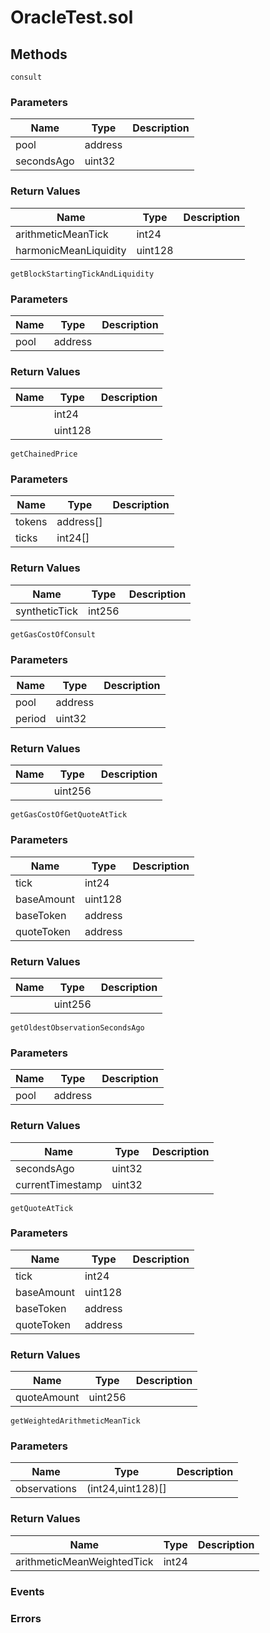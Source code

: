 
# OracleTest.sol

## Methods
```solidity
consult
```

### Parameters
| Name | Type | Description |
|---|---|---|
| pool | address |  |
| secondsAgo | uint32 |  |


### Return Values
| Name | Type | Description |
|---|---|---|
| arithmeticMeanTick | int24 |  |
| harmonicMeanLiquidity | uint128 |  |

```solidity
getBlockStartingTickAndLiquidity
```

### Parameters
| Name | Type | Description |
|---|---|---|
| pool | address |  |


### Return Values
| Name | Type | Description |
|---|---|---|
|  | int24 |  |
|  | uint128 |  |

```solidity
getChainedPrice
```

### Parameters
| Name | Type | Description |
|---|---|---|
| tokens | address[] |  |
| ticks | int24[] |  |


### Return Values
| Name | Type | Description |
|---|---|---|
| syntheticTick | int256 |  |

```solidity
getGasCostOfConsult
```

### Parameters
| Name | Type | Description |
|---|---|---|
| pool | address |  |
| period | uint32 |  |


### Return Values
| Name | Type | Description |
|---|---|---|
|  | uint256 |  |

```solidity
getGasCostOfGetQuoteAtTick
```

### Parameters
| Name | Type | Description |
|---|---|---|
| tick | int24 |  |
| baseAmount | uint128 |  |
| baseToken | address |  |
| quoteToken | address |  |


### Return Values
| Name | Type | Description |
|---|---|---|
|  | uint256 |  |

```solidity
getOldestObservationSecondsAgo
```

### Parameters
| Name | Type | Description |
|---|---|---|
| pool | address |  |


### Return Values
| Name | Type | Description |
|---|---|---|
| secondsAgo | uint32 |  |
| currentTimestamp | uint32 |  |

```solidity
getQuoteAtTick
```

### Parameters
| Name | Type | Description |
|---|---|---|
| tick | int24 |  |
| baseAmount | uint128 |  |
| baseToken | address |  |
| quoteToken | address |  |


### Return Values
| Name | Type | Description |
|---|---|---|
| quoteAmount | uint256 |  |

```solidity
getWeightedArithmeticMeanTick
```

### Parameters
| Name | Type | Description |
|---|---|---|
| observations | (int24,uint128)[] |  |


### Return Values
| Name | Type | Description |
|---|---|---|
| arithmeticMeanWeightedTick | int24 |  |


### Events

### Errors

